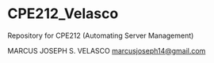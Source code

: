 # CPE212_Velasco
Repository for CPE212 (Automating Server Management)

MARCUS JOSEPH S. VELASCO
marcusjoseph14@gmail.com
